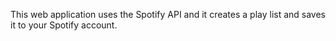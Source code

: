 This web application uses the Spotify API and it creates a play list and saves it to your Spotify account.
